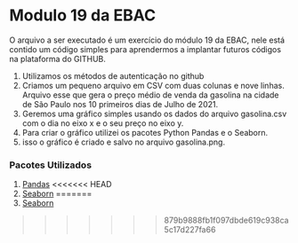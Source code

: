 # Modulo 19 da EBAC
O arquivo a ser executado é um exercício do módulo 19 da EBAC, nele está contido um código simples para aprendermos a implantar futuros códigos na plataforma do GITHUB. 

1. Utilizamos os métodos de autenticação no github
2. Criamos um pequeno arquivo em CSV com duas colunas e nove linhas. Arquivo esse que gera o preço médio de venda da gasolina na cidade de São Paulo nos 10 primeiros dias de Julho de 2021.
3. Geremos uma gráfico simples usando os dados do arquivo gasolina.csv com o dia no eixo x e o seu preço no eixo y.
4. Para criar o gráfico utilizei os pacotes Python Pandas e o Seaborn. 
5. isso o gráfico é criado e salvo no arquivo gasolina.png.

<h3>Pacotes Utilizados</h3>

1. [Pandas](https://pandas.pydata.org/)
<<<<<<< HEAD
2. [Seaborn](https://seaborn.pydata.org/)
=======
2. [Seaborn](https://seaborn.pydata.org/)
>>>>>>> 879b9888fb1f097dbde619c938ca5c17d227fa66
